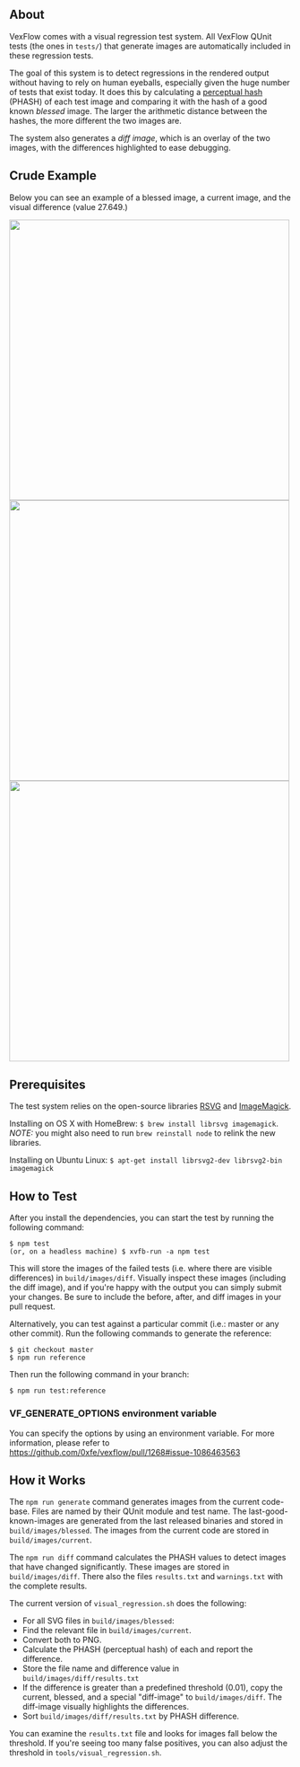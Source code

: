 ## About

VexFlow comes with a visual regression test system. All VexFlow QUnit tests (the ones in `tests/`) that generate images are automatically included in these regression tests.

The goal of this system is to detect regressions in the rendered output without having to rely on human eyeballs, especially given the huge number of tests that exist today. It does this by calculating a [perceptual hash](https://en.wikipedia.org/wiki/Perceptual_hashing) (PHASH) of each test image and comparing it with the hash of a good known _blessed_ image. The larger the arithmetic distance between the hashes, the more different the two images are.

The system also generates a _diff image_, which is an overlay of the two images, with the differences highlighted to ease debugging.

## Crude Example
Below you can see an example of a blessed image, a current image, and the visual difference (value 27.649.)

<img src="https://i.imgur.com/Oms9i2b.png" width=500>
<img src="https://i.imgur.com/dYMEohn.png" width=500>
<img src="https://i.imgur.com/ypz5det.png" width=500>

## Prerequisites

The test system relies on the open-source libraries [RSVG](https://github.com/GNOME/librsvg) and [ImageMagick](http://www.imagemagick.org/).

Installing on OS X with HomeBrew: `$ brew install librsvg imagemagick`. *NOTE:* you might also need to run `brew reinstall node` to relink the new libraries.

Installing on Ubuntu Linux: `$ apt-get install librsvg2-dev librsvg2-bin imagemagick`

## How to Test
After you install the dependencies, you can start the test by running the following command:

```
$ npm test
(or, on a headless machine) $ xvfb-run -a npm test
```

This will store the images of the failed tests (i.e. where there are visible differences) in `build/images/diff`. Visually inspect these images (including the diff image), and if you're happy with the output you can simply submit your changes. Be sure to include the before, after, and diff images in your pull request.

Alternatively, you can test against a particular commit (i.e.: master or any other commit). Run the following commands to generate the reference:

```
$ git checkout master
$ npm run reference
```

Then run the following command in your branch:

```
$ npm run test:reference
```

### VF_GENERATE_OPTIONS environment variable
You can specify the options by using an environment variable.
For more information, please refer to https://github.com/0xfe/vexflow/pull/1268#issue-1086463563

## How it Works

The `npm run generate` command generates images from the current code-base. Files are named by their QUnit module and test name. The last-good-known-images are generated from the last released binaries and stored in `build/images/blessed`. The images from the current code are stored in `build/images/current`.

The `npm run diff` command calculates the PHASH values to detect images that have changed significantly. These images are stored in `build/images/diff`. There also the files `results.txt` and `warnings.txt` with the complete results.

The current version of `visual_regression.sh` does the following:

* For all SVG files in `build/images/blessed`:
 * Find the relevant file in `build/images/current`.
 * Convert both to PNG.
 * Calculate the PHASH (perceptual hash) of each and report the difference.
 * Store the file name and difference value in `build/images/diff/results.txt`
 * If the difference is greater than a predefined threshold (0.01), copy the current, blessed, and a special "diff-image" to `build/images/diff`. The diff-image visually highlights the differences.
* Sort `build/images/diff/results.txt` by PHASH difference.

You can examine the `results.txt` file and looks for images fall below the threshold. If you're seeing too many false positives, you can also adjust the threshold in `tools/visual_regression.sh`.